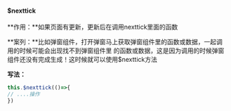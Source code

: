 #### $nexttick

**作用：**如果页面有更新，更新后在调用nexttick里面的函数

**案列：**比如弹窗组件，打开弹窗马上获取弹窗组件里的函数或数据，一起调用的时候可能会出现找不到弹窗组件里        的函数或数据，这是因为调用的时候弹窗组件还没有完成生成！这时候就可以使用$nexttick方法

**写法：**

```js
this.$nexttick(()=>{
// ....操作
})
```


